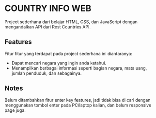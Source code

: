 # COUNTRY INFO WEB
Project sederhana dari belajar HTML, CSS, dan JavaScript dengan mengandalkan API dari Rest Countries API.

## Features
Fitur fitur yang terdapat pada project sederhana ini diantaranya:
- Dapat mencari negara yang ingin anda ketahui.
- Menampilkan berbagai informasi seperti bagian negara, mata uang, jumlah penduduk, dan sebagainya.

## Notes
Belum ditambahkan fitur enter key features, jadi tidak bisa di cari dengan menggunakan tombol enter pada PC/laptop kalian, dan belum responsive page juga.
